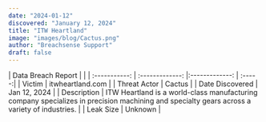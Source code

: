 ```yaml
---
date: "2024-01-12"
discovered: "January 12, 2024"
title: "ITW Heartland"
image: "images/blog/Cactus.png"
author: "Breachsense Support"
draft: false
---
```


| Data Breach Report           |              | 
| :-----------: | :-------------:     |:-------------:    | :-----:|
| Victim      | itwheartland.com      | 
| Threat Actor      | Cactus      | 
| Date Discovered      | Jan 12, 2024      | 
| Description      | ITW Heartland is a world-class manufacturing company specializes in precision machining and specialty gears across a variety of industries.      | 
| Leak Size      | Unknown      | 

